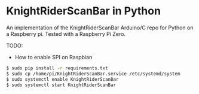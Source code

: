 KnightRiderScanBar in Python
============================

An implementation of the KnightRiderScanBar Arduino/C repo for Python on a 
Raspberry pi. Tested with a Raspberry Pi Zero.

TODO: 
* How to enable SPI on Raspbian

```bash
$ sudo pip install -r requirements.txt
$ sudo cp /home/pi/KnightRiderScanBar.service /etc/systemd/system
$ sudo systemctl enable KnightRiderScanBar
$ sudo systemctl start KnightRiderScanBar
```
